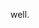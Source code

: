 <link rel="stylesheet" href="https://novaxiophi.github.io/securityplusTraining.githubpages.io/styles.css">

well.